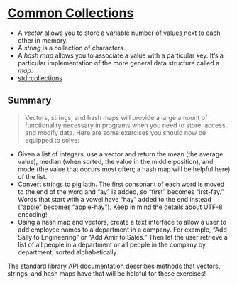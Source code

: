 # [Common Collections](https://doc.rust-lang.org/book/second-edition/ch08-00-common-collections.html)

- A *vector* allows you to store a variable number of values next to each other in memory.
- A *string* is a collection of characters. 
- A *hash map* allows you to associate a value with a particular key. It’s a particular implementation of the more general data structure called a *map*.
- [std::collections](https://doc.rust-lang.org/std/collections/index.html)


## Summary

> Vectors, strings, and hash maps will provide a large amount of functionality necessary in programs when you need to store, access, and modify data. Here are some exercises you should now be equipped to solve:

- Given a list of integers, use a vector and return the mean (the average value), median (when sorted, the value in the middle position), and mode (the value that occurs most often; a hash map will be helpful here) of the list.
- Convert strings to pig latin. The first consonant of each word is moved to the end of the word and “ay” is added, so “first” becomes “irst-fay.” Words that start with a vowel have “hay” added to the end instead (“apple” becomes “apple-hay”). Keep in mind the details about UTF-8 encoding!
- Using a hash map and vectors, create a text interface to allow a user to add employee names to a department in a company. For example, “Add Sally to Engineering” or “Add Amir to Sales.” Then let the user retrieve a list of all people in a department or all people in the company by department, sorted alphabetically.

The standard library API documentation describes methods that vectors, strings, and hash maps have that will be helpful for these exercises!
